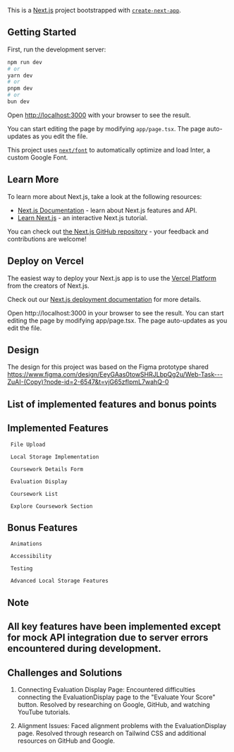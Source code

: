 This is a [Next.js](https://nextjs.org/) project bootstrapped with [`create-next-app`](https://github.com/vercel/next.js/tree/canary/packages/create-next-app).

## Getting Started

First, run the development server:

```bash
npm run dev
# or
yarn dev
# or
pnpm dev
# or
bun dev
```

Open [http://localhost:3000](http://localhost:3000) with your browser to see the result.

You can start editing the page by modifying `app/page.tsx`. The page auto-updates as you edit the file.

This project uses [`next/font`](https://nextjs.org/docs/basic-features/font-optimization) to automatically optimize and load Inter, a custom Google Font.

## Learn More

To learn more about Next.js, take a look at the following resources:

- [Next.js Documentation](https://nextjs.org/docs) - learn about Next.js features and API.
- [Learn Next.js](https://nextjs.org/learn) - an interactive Next.js tutorial.

You can check out [the Next.js GitHub repository](https://github.com/vercel/next.js/) - your feedback and contributions are welcome!

## Deploy on Vercel

The easiest way to deploy your Next.js app is to use the [Vercel Platform](https://vercel.com/new?utm_medium=default-template&filter=next.js&utm_source=create-next-app&utm_campaign=create-next-app-readme) from the creators of Next.js.

Check out our [Next.js deployment documentation](https://nextjs.org/docs/deployment) for more details.

Open http://localhost:3000 in your browser to see the result. You can start editing the page by modifying app/page.tsx. The page auto-updates as you edit the file.

## Design
The design for this project was based on the Figma prototype shared https://www.figma.com/design/EeyGAas0towSHRJLbpQg2u/Web-Task---ZuAI-(Copy)?node-id=2-6547&t=vjG65zfIpmL7wahQ-0

## List of implemented features and bonus points

   ## Implemented Features
  
     File Upload

     Local Storage Implementation

     Coursework Details Form

     Evaluation Display

     Coursework List

     Explore Coursework Section 

  ## Bonus Features
     
     Animations 
  
     Accessibility 
     
     Testing 
    
     Advanced Local Storage Features 
      
  ## Note
   ## All key features have been implemented except for mock API integration due to server errors encountered during development.

 ## Challenges and Solutions 

   1. Connecting Evaluation Display Page: Encountered difficulties connecting the EvaluationDisplay page to the "Evaluate Your Score" button. Resolved by researching on Google, GitHub, and watching YouTube tutorials.

   2. Alignment Issues: Faced alignment problems with the EvaluationDisplay page. Resolved through research on Tailwind CSS and additional resources on GitHub and Google.